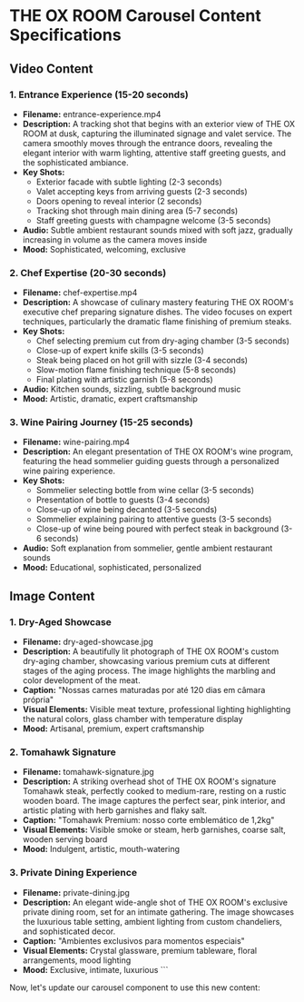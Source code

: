 # THE OX ROOM Carousel Content Specifications

## Video Content

### 1. Entrance Experience (15-20 seconds)
- **Filename:** entrance-experience.mp4
- **Description:** A tracking shot that begins with an exterior view of THE OX ROOM at dusk, capturing the illuminated signage and valet service. The camera smoothly moves through the entrance doors, revealing the elegant interior with warm lighting, attentive staff greeting guests, and the sophisticated ambiance.
- **Key Shots:**
  - Exterior facade with subtle lighting (2-3 seconds)
  - Valet accepting keys from arriving guests (2-3 seconds)
  - Doors opening to reveal interior (2 seconds)
  - Tracking shot through main dining area (5-7 seconds)
  - Staff greeting guests with champagne welcome (3-5 seconds)
- **Audio:** Subtle ambient restaurant sounds mixed with soft jazz, gradually increasing in volume as the camera moves inside
- **Mood:** Sophisticated, welcoming, exclusive

### 2. Chef Expertise (20-30 seconds)
- **Filename:** chef-expertise.mp4
- **Description:** A showcase of culinary mastery featuring THE OX ROOM's executive chef preparing signature dishes. The video focuses on expert techniques, particularly the dramatic flame finishing of premium steaks.
- **Key Shots:**
  - Chef selecting premium cut from dry-aging chamber (3-5 seconds)
  - Close-up of expert knife skills (3-5 seconds)
  - Steak being placed on hot grill with sizzle (3-4 seconds)
  - Slow-motion flame finishing technique (5-8 seconds)
  - Final plating with artistic garnish (5-8 seconds)
- **Audio:** Kitchen sounds, sizzling, subtle background music
- **Mood:** Artistic, dramatic, expert craftsmanship

### 3. Wine Pairing Journey (15-25 seconds)
- **Filename:** wine-pairing.mp4
- **Description:** An elegant presentation of THE OX ROOM's wine program, featuring the head sommelier guiding guests through a personalized wine pairing experience.
- **Key Shots:**
  - Sommelier selecting bottle from wine cellar (3-5 seconds)
  - Presentation of bottle to guests (3-4 seconds)
  - Close-up of wine being decanted (3-5 seconds)
  - Sommelier explaining pairing to attentive guests (3-5 seconds)
  - Close-up of wine being poured with perfect steak in background (3-6 seconds)
- **Audio:** Soft explanation from sommelier, gentle ambient restaurant sounds
- **Mood:** Educational, sophisticated, personalized

## Image Content

### 1. Dry-Aged Showcase
- **Filename:** dry-aged-showcase.jpg
- **Description:** A beautifully lit photograph of THE OX ROOM's custom dry-aging chamber, showcasing various premium cuts at different stages of the aging process. The image highlights the marbling and color development of the meat.
- **Caption:** "Nossas carnes maturadas por até 120 dias em câmara própria"
- **Visual Elements:** Visible meat texture, professional lighting highlighting the natural colors, glass chamber with temperature display
- **Mood:** Artisanal, premium, expert craftsmanship

### 2. Tomahawk Signature
- **Filename:** tomahawk-signature.jpg
- **Description:** A striking overhead shot of THE OX ROOM's signature Tomahawk steak, perfectly cooked to medium-rare, resting on a rustic wooden board. The image captures the perfect sear, pink interior, and artistic plating with herb garnishes and flaky salt.
- **Caption:** "Tomahawk Premium: nosso corte emblemático de 1,2kg"
- **Visual Elements:** Visible smoke or steam, herb garnishes, coarse salt, wooden serving board
- **Mood:** Indulgent, artistic, mouth-watering

### 3. Private Dining Experience
- **Filename:** private-dining.jpg
- **Description:** An elegant wide-angle shot of THE OX ROOM's exclusive private dining room, set for an intimate gathering. The image showcases the luxurious table setting, ambient lighting from custom chandeliers, and sophisticated decor.
- **Caption:** "Ambientes exclusivos para momentos especiais"
- **Visual Elements:** Crystal glassware, premium tableware, floral arrangements, mood lighting
- **Mood:** Exclusive, intimate, luxurious
\`\`\`

Now, let's update our carousel component to use this new content:
